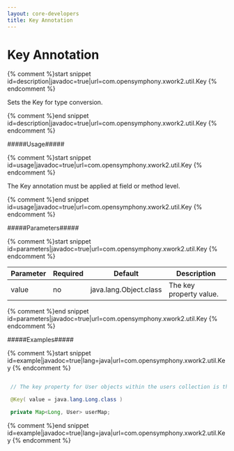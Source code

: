 ```yaml
---
layout: core-developers
title: Key Annotation
---
```


# Key Annotation



{% comment %}start snippet id=description|javadoc=true|url=com.opensymphony.xwork2.util.Key {% endcomment %}
<p> <p>Sets the Key for type conversion.</p></p>
{% comment %}end snippet id=description|javadoc=true|url=com.opensymphony.xwork2.util.Key {% endcomment %}

#####Usage#####



{% comment %}start snippet id=usage|javadoc=true|url=com.opensymphony.xwork2.util.Key {% endcomment %}
<p> <p>The Key annotation must be applied at field or method level.</p></p>
{% comment %}end snippet id=usage|javadoc=true|url=com.opensymphony.xwork2.util.Key {% endcomment %}

#####Parameters#####



{% comment %}start snippet id=parameters|javadoc=true|url=com.opensymphony.xwork2.util.Key {% endcomment %}
<p> <table summary="">
 <thead>
 <tr>
 <th>Parameter</th>
 <th>Required</th>
 <th>Default</th>
 <th>Description</th>
 </tr>
 </thead>
 <tbody>
 <tr>
 <td>value</td>
 <td>no</td>
 <td>java.lang.Object.class</td>
 <td>The key property value.</td>
 </tr>
 </tbody>
 </table></p>
{% comment %}end snippet id=parameters|javadoc=true|url=com.opensymphony.xwork2.util.Key {% endcomment %}

#####Examples#####



{% comment %}start snippet id=example|javadoc=true|lang=java|url=com.opensymphony.xwork2.util.Key {% endcomment %}

```java
 // The key property for User objects within the users collection is the <code>userName</code> attribute.
 @Key( value = java.lang.Long.class )
 private Map<Long, User> userMap;
```

{% comment %}end snippet id=example|javadoc=true|lang=java|url=com.opensymphony.xwork2.util.Key {% endcomment %}
